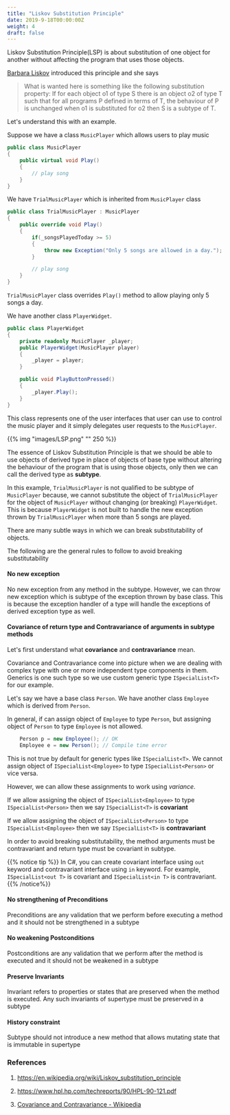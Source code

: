 ```yaml
---
title: "Liskov Substitution Principle"
date: 2019-9-18T00:00:00Z
weight: 4
draft: false
---
```


Liskov Substitution Principle(LSP) is about substitution of one object for another without affecting the program that uses those objects.

[Barbara Liskov](https://en.wikipedia.org/wiki/Barbara_Liskov) introduced this principle and she says

> What is wanted here is something like the following substitution property: If for each object o1 of type S there is an object o2 of type T such that for all programs P defined in terms of T, the behaviour of P is unchanged when o1 is substituted for o2 then S is a subtype of T.

Let's understand this with an example. 

Suppose we have a class `MusicPlayer` which allows users to play music

``` csharp
public class MusicPlayer
{
    public virtual void Play()
    {
        // play song
    }
}
```

We have `TrialMusicPlayer` which is inherited from `MusicPlayer` class

``` csharp
public class TrialMusicPlayer : MusicPlayer
{
    public override void Play()
    {
        if(_songsPlayedToday >= 5)
        {
            throw new Exception("Only 5 songs are allowed in a day.");
        }

        // play song
    }
}
```

`TrialMusicPlayer` class overrides `Play()` method to allow playing only 5 songs a day.

We have another class `PlayerWidget`.

``` csharp
public class PlayerWidget
{
    private readonly MusicPlayer _player;
    public PlayerWidget(MusicPlayer player)
    {
        _player = player;
    }

    public void PlayButtonPressed()
    {
        _player.Play();
    }
}
```
 This class represents one of the user interfaces that user can use to control the music player and it simply delegates user requests to the `MusicPlayer`.

{{% img "images/LSP.png" "" 250 %}}


The essence of Liskov Substitution Principle is that we should be able to use objects of derived type in place of objects of base type without altering the behaviour of the program that is using those objects, only then we can call the derived type as **subtype**.

In this example, `TrialMusicPlayer` is not qualified to be subtype of `MusicPlayer` because, we cannot substitute the object of `TrialMusicPlayer` for the object of `MusicPlayer` without changing (or breaking) `PlayerWidget`. This is because `PlayerWidget` is not built to handle the new exception thrown by `TrialMusicPlayer` when more than 5 songs are played.

There are many subtle ways in which we can break substitutability of objects. 

The following are the general rules to follow to avoid breaking substitutability

#### No new exception
No new exception from any method in the subtype. However, we can throw new exception which is subtype of the exception thrown by base class. This is because the exception handler of a type will handle the exceptions of derived exception type as well.

#### Covariance of return type and Contravariance of arguments in subtype methods

Let's first understand what **covariance** and **contravariance** mean. 

Covariance and Contravariance come into picture when we are dealing with complex type with one or more independent type components in them. Generics is one such type so we use custom generic type `ISpecialList<T>` for our example. 

Let's say we have a base class `Person`. We have another class `Employee` which is derived from `Person`. 

In general, if can assign object of `Employee` to type `Person`, but assigning object of `Person` to type `Employee` is not allowed.

```csharp
    Person p = new Employee(); // OK
    Employee e = new Person(); // Compile time error
```

This is not true by default for generic types like `ISpecialList<T>`. We cannot assign object of `ISpecialList<Employee>` to type `ISpecialList<Person>` or vice versa.

However, we can allow these assignments to work using _variance_.

If we allow assigning the object of `ISpecialList<Employee>` to type `ISpecialList<Person>` then we say `ISpecialList<T>` is **covariant**

If we allow assigning the object of `ISpecialList<Person>` to type `ISpecialList<Employee>` then we say `ISpecialList<T>` is **contravariant**

In order to avoid breaking substitutability, the method arguments must be contravariant and return type must be covariant in subtype.

{{% notice tip %}}
In C#, you can create covariant interface using `out` keyword and contravariant interface using `in` keyword. For example,
`ISpecialList<out T>` is covariant and `ISpecialList<in T>` is contravariant.
{{% /notice%}}

#### No strengthening of Preconditions
Preconditions are any validation that we perform before executing a method and it should not be strengthened in a subtype

#### No weakening Postconditions
Postconditions are any validation that we perform after the method is executed and it should not be weakened in a subtype

#### Preserve Invariants
Invariant refers to properties or states that are preserved when the method is executed. Any such invariants of supertype must be preserved in a subtype

#### History constraint
Subtype should not introduce a new method that allows mutating state that is immutable in supertype

### References

1. https://en.wikipedia.org/wiki/Liskov_substitution_principle

2. https://www.hpl.hp.com/techreports/90/HPL-90-121.pdf

3. [Covariance and Contravariance - Wikipedia](https://en.wikipedia.org/wiki/Covariance_and_contravariance_(computer_science))